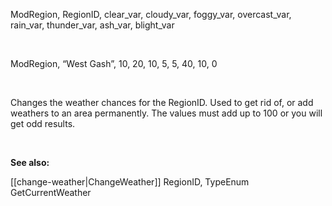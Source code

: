 # 

&nbsp;

ModRegion, RegionID, clear\_var, cloudy\_var, foggy\_var, overcast\_var, rain\_var, thunder\_var, ash\_var, blight\_var

&nbsp;

ModRegion, “West Gash”, 10, 20, 10, 5, 5, 40, 10, 0

&nbsp;

Changes the weather chances for the RegionID. Used to get rid of, or add weathers to an area permanently. The values must add up to 100 or you will get odd results.

&nbsp;

**See also:**

[[change-weather|ChangeWeather]] RegionID, TypeEnum  
GetCurrentWeather  
